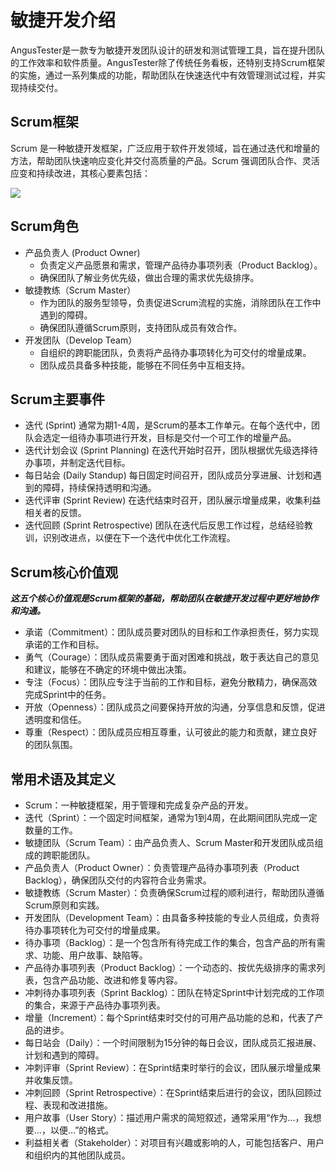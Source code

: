 # 敏捷开发介绍

AngusTester是一款专为敏捷开发团队设计的研发和测试管理工具，旨在提升团队的工作效率和软件质量。AngusTester除了传统任务看板，还特别支持Scrum框架的实施，通过一系列集成的功能，帮助团队在快速迭代中有效管理测试过程，并实现持续交付。

## Scrum框架

Scrum 是一种敏捷开发框架，广泛应用于软件开发领域，旨在通过迭代和增量的方法，帮助团队快速响应变化并交付高质量的产品。Scrum 强调团队合作、灵活应变和持续改进，其核心要素包括：

![](https://bj-c1-prod-files.xcan.cloud/storage/pubapi/v1/file/scrum-flow.png?fid=251751339858591826&fpt=avxP8LWKIwwDeSFec8GEj06umsr2LuymlPOOT4g6)

## Scrum角色

- 产品负责人 (Product Owner)
    - 负责定义产品愿景和需求，管理产品待办事项列表（Product Backlog）。
    - 确保团队了解业务优先级，做出合理的需求优先级排序。
- 敏捷教练（Scrum Master）
    - 作为团队的服务型领导，负责促进Scrum流程的实施，消除团队在工作中遇到的障碍。
    - 确保团队遵循Scrum原则，支持团队成员有效合作。
- 开发团队（Develop Team）
    - 自组织的跨职能团队，负责将产品待办事项转化为可交付的增量成果。
    - 团队成员具备多种技能，能够在不同任务中互相支持。

## Scrum主要事件

- 迭代 (Sprint)
通常为期1-4周，是Scrum的基本工作单元。在每个迭代中，团队会选定一组待办事项进行开发，目标是交付一个可工作的增量产品。
- 迭代计划会议 (Sprint Planning)
在迭代开始时召开，团队根据优先级选择待办事项，并制定迭代目标。
- 每日站会 (Daily Standup)
每日固定时间召开，团队成员分享进展、计划和遇到的障碍，持续保持透明和沟通。
- 迭代评审 (Sprint Review)
在迭代结束时召开，团队展示增量成果，收集利益相关者的反馈。
- 迭代回顾 (Sprint Retrospective)
团队在迭代后反思工作过程，总结经验教训，识别改进点，以便在下一个迭代中优化工作流程。

## Scrum核心价值观

***这五个核心价值观是Scrum框架的基础，帮助团队在敏捷开发过程中更好地协作和沟通。***

- 承诺（Commitment）：团队成员要对团队的目标和工作承担责任，努力实现承诺的工作和目标。
- 勇气（Courage）：团队成员需要勇于面对困难和挑战，敢于表达自己的意见和建议，能够在不确定的环境中做出决策。
- 专注（Focus）：团队应专注于当前的工作和目标，避免分散精力，确保高效完成Sprint中的任务。
- 开放（Openness）：团队成员之间要保持开放的沟通，分享信息和反馈，促进透明度和信任。
- 尊重（Respect）：团队成员应相互尊重，认可彼此的能力和贡献，建立良好的团队氛围。

## 常用术语及其定义

- Scrum：一种敏捷框架，用于管理和完成复杂产品的开发。
- 迭代（Sprint）：一个固定时间框架，通常为1到4周，在此期间团队完成一定数量的工作。
- 敏捷团队（Scrum Team）：由产品负责人、Scrum Master和开发团队成员组成的跨职能团队。
- 产品负责人（Product Owner）：负责管理产品待办事项列表（Product Backlog），确保团队交付的内容符合业务需求。
- 敏捷教练（Scrum Master）：负责确保Scrum过程的顺利进行，帮助团队遵循Scrum原则和实践。
- 开发团队（Development Team）：由具备多种技能的专业人员组成，负责将待办事项转化为可交付的增量成果。
- 待办事项（Backlog）：是一个包含所有待完成工作的集合，包含产品的所有需求、功能、用户故事、缺陷等。
- 产品待办事项列表（Product Backlog）：一个动态的、按优先级排序的需求列表，包含产品功能、改进和修复等内容。
- 冲刺待办事项列表（Sprint Backlog）：团队在特定Sprint中计划完成的工作项的集合，来源于产品待办事项列表。
- 增量（Increment）：每个Sprint结束时交付的可用产品功能的总和，代表了产品的进步。
- 每日站会（Daily）：一个时间限制为15分钟的每日会议，团队成员汇报进展、计划和遇到的障碍。
- 冲刺评审（Sprint Review）：在Sprint结束时举行的会议，团队展示增量成果并收集反馈。
- 冲刺回顾（Sprint Retrospective）：在Sprint结束后进行的会议，团队回顾过程、表现和改进措施。
- 用户故事（User Story）：描述用户需求的简短叙述，通常采用“作为...，我想要...，以便...”的格式。
- 利益相关者（Stakeholder）：对项目有兴趣或影响的人，可能包括客户、用户和组织内的其他团队成员。
